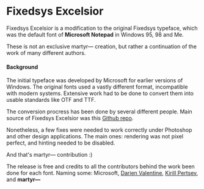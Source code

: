 # Fixedsys Excelsior

Fixedsys Excelsior is a modification to the original Fixedsys typeface, which was the default font of **Microsoft Notepad** in Windows 95, 98 and Me.

These is not an exclusive martyr⁠— creation, but rather a continuation of the work of many different authors.

#### Background

The initial typeface was developed by Microsoft for earlier versions of Windows. The original fonts used a vastly different format, incompatible with modern systems. Extensive work had to be done to convert them into usable standards like OTF and TTF.

The conversion procress has been done by several different people. Main source of Fixedsys Excelsior was this [Github repo](https://github.com/kika/fixedsys).

Nonetheless, a few fixes were needed to work correctly under Photoshop and other design applications. The main ones: rendering was not pixel perfect, and hinting needed to be disabled.

And that's martyr⁠— contribution :)

The release is free and credits to all the contributors behind the work been done for each font. Naming some: Microsoft, [Darien Valentine](https://github.com/bathos), [Kirill Pertsev](https://github.com/kika), and **martyr⁠—**
